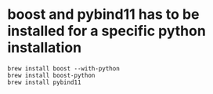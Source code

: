 

# boost and pybind11 has to be installed for a specific python installation
```
brew install boost --with-python
brew install boost-python
brew install pybind11
```





